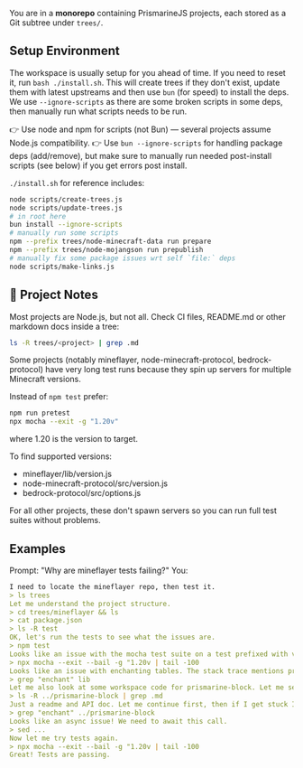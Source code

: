 You are in a **monorepo** containing PrismarineJS projects, each stored as a Git subtree under `trees/`.

## Setup Environment

The workspace is usually setup for you ahead of time. If you need to reset it, run `bash ./install.sh`.
This will create trees if they don't exist, update them with latest upstreams and then use `bun` (for speed)
to install the deps. We use `--ignore-scripts` as there are some broken scripts in some deps, then manually
run what scripts needs to be run.

👉 Use node and npm for scripts (not Bun) — several projects assume Node.js compatibility.
👉 Use `bun --ignore-scripts` for handling package deps (add/remove), but make sure to manually run needed post-install scripts (see below) if you get errors post install.

`./install.sh` for reference includes:
```sh
node scripts/create-trees.js
node scripts/update-trees.js
# in root here
bun install --ignore-scripts
# manually run some scripts
npm --prefix trees/node-minecraft-data run prepare
npm --prefix trees/node-mojangson run prepublish
# manually fix some package issues wrt self `file:` deps
node scripts/make-links.js
```

## 📜 Project Notes

Most projects are Node.js, but not all. Check CI files, README.md or other markdown docs inside a tree:

```sh
ls -R trees/<project> | grep .md
```

Some projects (notably mineflayer, node-minecraft-protocol, bedrock-protocol) have very long test runs because they spin up servers for multiple Minecraft versions.

Instead of `npm test` prefer:
```sh
npm run pretest
npx mocha --exit -g "1.20v"
```

where 1.20 is the version to target.

To find supported versions:
* mineflayer/lib/version.js
* node-minecraft-protocol/src/version.js
* bedrock-protocol/src/options.js

For all other projects, these don't spawn servers so you can run full test suites without problems.

## Examples

Prompt: "Why are mineflayer tests failing?"
You:
```md
I need to locate the mineflayer repo, then test it.
> ls trees
Let me understand the project structure.
> cd trees/mineflayer && ls
> cat package.json
> ls -R test
OK, let's run the tests to see what the issues are.
> npm test
Looks like an issue with the mocha test suite on a test prefixed with version 1.20. Let me run mocha again directly for this test, with `--bail` to fail-fast.
> npx mocha --exit --bail -g "1.20v | tail -100
Looks like an issue with enchanting tables. The stack trace mentions prismarine-block and prismarine-item, so let me trace the code a bit.
> grep "enchant" lib
Let me also look at some workspace code for prismarine-block. Let me search it for some docs.
> ls -R ../prismarine-block | grep .md
Just a readme and API doc. Let me continue first, then if I get stuck I can look at the doc.
> grep "enchant" ../prismarine-block
Looks like an async issue! We need to await this call.
> sed ... 
Now let me try tests again.
> npx mocha --exit --bail -g "1.20v | tail -100
Great! Tests are passing.
```